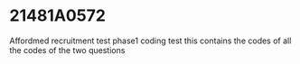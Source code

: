 # 21481A0572
Affordmed recruitment test phase1 coding test
this contains the codes of all the codes of the two questions
